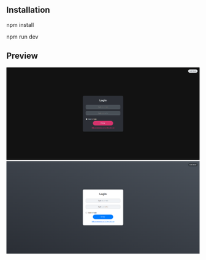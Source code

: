 ## Installation

npm install

npm run dev

## Preview

![Preview Dark Mode Login](src/assets/Dark-login.png)
![Preview Ligth Mode Login](src/assets/Ligth-login.png)
